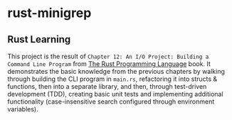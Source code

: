 # rust-minigrep

## Rust Learning

This project is the result of `Chapter 12: An I/O Project: Building a Command Line Program` from [The Rust Programming Language](https://doc.rust-lang.org/book/ch12-00-an-io-project.html) book.
It demonstrates the basic knowledge from the previous chapters by walking through building the CLI program in `main.rs`, refactoring it into structs & functions, then into a separate library, and then, through test-driven development (TDD), creating basic unit tests and implementing additional functionality (case-insensitive search configured through environment variables).